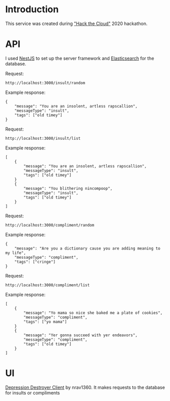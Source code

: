 # Introduction
This service was created during ["Hack the Cloud"](https://hack-the-cloud.devpost.com/) 2020 hackathon.

# API
I used [NestJS](https://nestjs.com/) to set up the server framework and [Elasticsearch](https://www.elastic.co/) for the database.

Request:

```
http://localhost:3000/insult/random
```

Example response:

```
{
    "message": "You are an insolent, artless rapscallion",
    "messageType": "insult",
    "tags": ["old timey"]
}
```

Request:

```
http://localhost:3000/insult/list
```

Example response:

```
[
    {
        "message": "You are an insolent, artless rapscallion",
        "messageType": "insult",
        "tags": ["old timey"]
    }
    {
        "message": "You blithering nincompoop",
        "messageType": "insult",
        "tags": ["old timey"]
    }
]
```

Request:

```
http://localhost:3000/compliment/random
```

Example response:

```
{
    "message": "Are you a dictionary cause you are adding meaning to my life",
    "messageType": "compliment",
    "tags": ["cringe"]
}
```

Request:

```
http://localhost:3000/compliment/list
```

Example response:

```
[
    {
        "message": "Yo mama so nice she baked me a plate of cookies",
        "messageType": "compliment",
        "tags": ["yo mama"]
    }
    {
        "message": "Yer gonna succeed with yer endeavors",
        "messageType": "compliment",
        "tags": ["old timey"]
    }
]
```




# UI
[Depression Destroyer Client](https://github.com/nrav1360/DepressionDestroyerClient) by nrav1360. It makes requests to the database for insults or compliments

